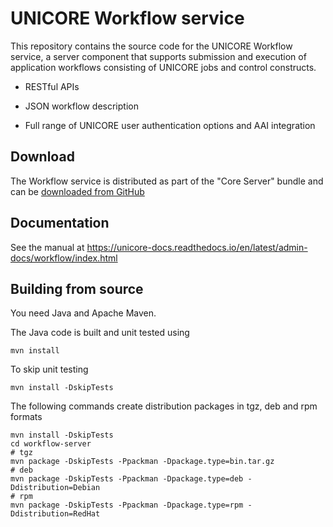 # UNICORE Workflow service

This repository contains the source code for the UNICORE
Workflow service, a server component that supports submission
and execution of application workflows consisting of UNICORE jobs
and control constructs.

 * RESTful APIs

 * JSON workflow description

 * Full range of UNICORE user authentication options and AAI
   integration

## Download

The Workflow service is distributed as part of the "Core Server" bundle and can be
[downloaded from GitHub](https://github.com/UNICORE-EU/server-bundle/releases)

## Documentation

See the manual at
https://unicore-docs.readthedocs.io/en/latest/admin-docs/workflow/index.html

## Building from source

You need Java and Apache Maven.

The Java code is built and unit tested using

    mvn install

To skip unit testing

    mvn install -DskipTests

The following commands create distribution packages
in tgz, deb and rpm formats

    mvn install -DskipTests
    cd workflow-server
    # tgz
    mvn package -DskipTests -Ppackman -Dpackage.type=bin.tar.gz
    # deb
    mvn package -DskipTests -Ppackman -Dpackage.type=deb -Ddistribution=Debian
    # rpm
    mvn package -DskipTests -Ppackman -Dpackage.type=rpm -Ddistribution=RedHat
